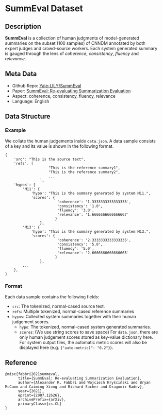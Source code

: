 # SummEval Dataset

## Description
**SummEval** is a collection of human
judgments of model-generated summaries on the subset (100 samples) of CNNDM annotated by both expert judges and
crowd-source workers. Each system generated summary is gauged through the lens of *coherence*, *consistency*, *fluency* and *relevance*.


## Meta Data
* Github Repo: [Yale-LILY/SummEval](https://github.com/Yale-LILY/SummEval)
* Paper: [SummEval: Re-evaluating Summarization Evaluation](https://arxiv.org/abs/2007.12626)
* Aspect: coherence, consistency, fluency, relevance
* Language: English


## Data Structure
### Example
We collate the human judgements inside `data.json`. A data sample consists of a key and its value is shown in the following format.

```
{
    'src': "This is the source text",
    'refs': [
                    "This is the reference summary1", 
                    "This is the reference summary2",
                    ...
                ],
    'hypos': {
        'M11': {
            'hypo': "This is the summary generated by system M11.",
            'scores': {
                        'coherence': '1.3333333333333333',
                        'consistency': '1.0',
                        'fluency': '3.0',
                        'relevance': '1.6666666666666667'
                       }
                },
        'M13': {
            'hypo': "This is the summary generated by system M13.",
            'scores': {
                        'coherence': '2.3333333333333335',
                        'consistency': '5.0',
                        'fluency': '5.0',
                        'relevance': '2.6666666666666665'
                       }
                },
        ...
    },
}
```

### Format
Each data sample contains the following fields:
* `src`: The tokenized, normal-cased source text.
* `refs`: Multiple  tokenized, normal-cased reference summaries
* `hypos`: Collected system summaries together with their human judgement scores.
    * `hypo`: The tokenized, normal-cased system generated summaries.
    * `scores`: (We use string scores to save space) For `data.json`, there are only human judgement scores stored as key-value dictionary here. For system output files, the automatic metric scores will also be displayed here (e.g. `{"auto-metric1": "0.2"}`).


## Reference
```
@misc{fabbri2021summeval,
      title={SummEval: Re-evaluating Summarization Evaluation}, 
      author={Alexander R. Fabbri and Wojciech Kryściński and Bryan McCann and Caiming Xiong and Richard Socher and Dragomir Radev},
      year={2021},
      eprint={2007.12626},
      archivePrefix={arXiv},
      primaryClass={cs.CL}
}
```